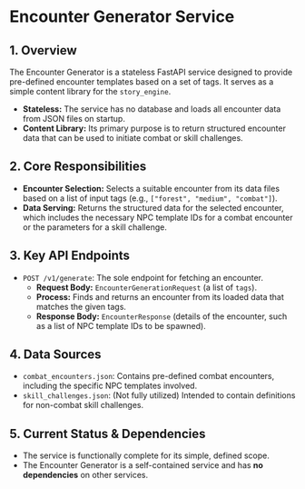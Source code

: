 # Encounter Generator Service

## 1. Overview

The Encounter Generator is a stateless FastAPI service designed to provide pre-defined encounter templates based on a set of tags. It serves as a simple content library for the `story_engine`.

-   **Stateless:** The service has no database and loads all encounter data from JSON files on startup.
-   **Content Library:** Its primary purpose is to return structured encounter data that can be used to initiate combat or skill challenges.

## 2. Core Responsibilities

-   **Encounter Selection:** Selects a suitable encounter from its data files based on a list of input tags (e.g., `["forest", "medium", "combat"]`).
-   **Data Serving:** Returns the structured data for the selected encounter, which includes the necessary NPC template IDs for a combat encounter or the parameters for a skill challenge.

## 3. Key API Endpoints

-   `POST /v1/generate`: The sole endpoint for fetching an encounter.
    -   **Request Body:** `EncounterGenerationRequest` (a list of `tags`).
    -   **Process:** Finds and returns an encounter from its loaded data that matches the given tags.
    -   **Response Body:** `EncounterResponse` (details of the encounter, such as a list of NPC template IDs to be spawned).

## 4. Data Sources

-   `combat_encounters.json`: Contains pre-defined combat encounters, including the specific NPC templates involved.
-   `skill_challenges.json`: (Not fully utilized) Intended to contain definitions for non-combat skill challenges.

## 5. Current Status & Dependencies

-   The service is functionally complete for its simple, defined scope.
-   The Encounter Generator is a self-contained service and has **no dependencies** on other services.
